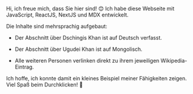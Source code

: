 Hi, ich freue mich, dass Sie hier sind! 😊
Ich habe diese Webseite mit JavaScript, ReactJS, NextJS und MDX entwickelt.

Die Inhalte sind mehrsprachig aufgebaut:

- Der Abschnitt über Dschingis Khan ist auf Deutsch verfasst.

- Der Abschnitt über Ugudei Khan ist auf Mongolisch.

- Alle weiteren Personen verlinken direkt zu ihrem jeweiligen Wikipedia-Eintrag.

Ich hoffe, ich konnte damit ein kleines Beispiel meiner Fähigkeiten zeigen.
Viel Spaß beim Durchklicken! 🙌

